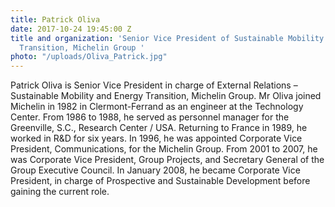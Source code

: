 ```yaml
---
title: Patrick Oliva
date: 2017-10-24 19:45:00 Z
title and organization: 'Senior Vice President of Sustainable Mobility and Energy
  Transition, Michelin Group '
photo: "/uploads/Oliva_Patrick.jpg"
---
```


Patrick Oliva is Senior Vice President in charge of External Relations – Sustainable Mobility and Energy Transition, Michelin Group. Mr Oliva joined Michelin in 1982 in Clermont-Ferrand as an engineer at the Technology Center. From 1986 to 1988, he served as personnel manager for the Greenville, S.C., Research Center / USA. Returning to France in 1989, he worked in R&D for six years. In 1996, he was appointed Corporate Vice President, Communications, for the Michelin Group. From 2001 to 2007, he was Corporate Vice President, Group Projects, and Secretary General of the Group Executive Council. In January 2008, he became Corporate Vice President, in charge of Prospective and Sustainable Development before gaining the current role.